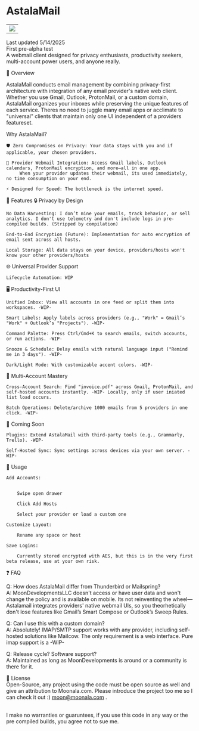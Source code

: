 # AstalaMail 
<table>
  <tr>
    <td>
      <img src="https://assets.zyrosite.com/cdn-cgi/image/format=auto,w=140,h=345,fit=crop/m5KMD6loVNFzveb4/mailnala-main-screenshot-Y4LDW5DE8gHW3JJg.png">
    </td>
  </tr>
</table>

Last updated 5/14/2025 <br> First pre-alpha test<br>
A webmail client designed for privacy enthusiasts, productivity seekers, multi-account power users, and anyone really.

🌟 Overview

AstalaMail conducts email management by combining privacy-first architecture with integration of any email provider's native web client. Whether you use Gmail, Outlook, ProtonMail, or a custom domain, AstalaMail organizes your inboxes while preserving the unique features of each service. Theres no need to juggle many email apps or acclimate to "universal" clients that maintain only one UI independent of a providers featureset.

Why AstalaMail?

    🛡️ Zero Compromises on Privacy: Your data stays with you and if applicable, your chosen providers.

    🚀 Provider Webmail Integration: Access Gmail labels, Outlook calendars, ProtonMail encryption, and more—all in one app.
         When your provider updates their webmail, its used immediately, no time consumption on your end.

    ⚡ Designed for Speed: The bottleneck is the internet speed.

🎯 Features
🔒 Privacy by Design

    No Data Harvesting: I don’t mine your emails, track behavior, or sell analytics. I don't use telemetry and don't include logs in pre-compiled builds. (Stripped by compilation)

    End-to-End Encryption (Future): Implementation for auto encryption of email sent across all hosts.

    Local Storage: All data stays on your device, providers/hosts won't know your other providers/hosts

🌐 Universal Provider Support

    Lifecycle Automation: WIP

🖥️ Productivity-First UI

    Unified Inbox: View all accounts in one feed or split them into workspaces. -WIP-

    Smart Labels: Apply labels across providers (e.g., "Work" = Gmail’s "Work" + Outlook’s "Projects"). -WIP-

    Command Palette: Press Ctrl/Cmd+K to search emails, switch accounts, or run actions. -WIP-

    Snooze & Schedule: Delay emails with natural language input ("Remind me in 3 days"). -WIP-

    Dark/Light Mode: With customizable accent colors. -WIP-

🔄 Multi-Account Mastery

    Cross-Account Search: Find "invoice.pdf" across Gmail, ProtonMail, and self-hosted accounts instantly. -WIP- Locally, only if user iniated list load occurs.

    Batch Operations: Delete/archive 1000 emails from 5 providers in one click. -WIP-

🚧 Coming Soon

    Plugins: Extend AstalaMail with third-party tools (e.g., Grammarly, Trello). -WIP-

    Self-Hosted Sync: Sync settings across devices via your own server. -WIP-


📖 Usage

    Add Accounts:


        Swipe open drawer
        
        Click Add Hosts

        Select your provider or load a custom one

    Customize Layout:
        
        Rename any space or host

    Save Logins:

        Currently stored encrypted with AES, but this is in the very first beta release, use at your own risk.


❓ FAQ

Q: How does AstalaMail differ from Thunderbird or Mailspring? <br>
A: MoonDevelopmentsLLC doesn't access or have user data and won't change the policy and is available on mobile. Its not reinventing the wheel—Astalamail integrates providers' native webmail UIs, so you theorhetically don't lose features like Gmail’s Smart Compose or Outlook’s Sweep Rules. 

Q: Can I use this with a custom domain?<br>
A: Absolutely! IMAP/SMTP support works with any provider, including self-hosted solutions like Mailcow. The only requirement is a web interface. Pure imap support is a -WIP-

Q: Release cycle? Software support? <br>
A: Maintained as long as MoonDevelopments is around or a community is there for it. 

📜 License <br>
Open-Source, any project using the code must be open source as well and give an attribution to Moonala.com. Please introduce the project too me so I can check it out :) moon@moonala.com . 



<br> I make no warranties or guaruntees, if you use this code in any way or the pre compiled builds, you agree not to sue me.

